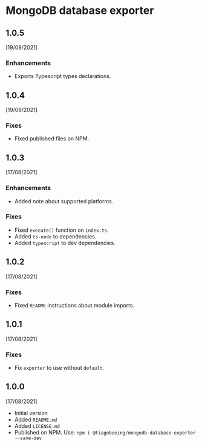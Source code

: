 # MongoDB database exporter

## 1.0.5

[19/08/2021]

### Enhancements

- Exports Typescript types declarations.

## 1.0.4

[19/08/2021]

### Fixes

- Fixed published files on NPM.

## 1.0.3

[17/08/2021]

### Enhancements

- Added note about supported platforms.

### Fixes

- Fixed `execute()` function on `index.ts`.
- Added `ts-node` to dependencies.
- Added `typescript` to dev dependencies.

## 1.0.2

[17/08/2021]

### Fixes

- Fixed `README` instructions about module imports.

## 1.0.1

[17/08/2021]

### Fixes

- Fix `exporter` to use without `default`.

## 1.0.0

[17/08/2021]

- Initial version
- Added `README.md`
- Added `LICENSE.md`
- Published on NPM. Use: `npm i @tiagoboeing/mongodb-database-exporter --save-dev`
